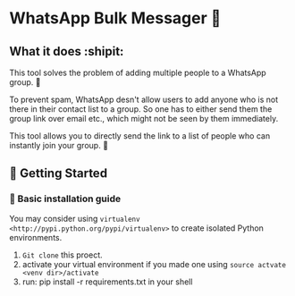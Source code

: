 # WhatsApp Bulk Messager :mega:

## What it does :shipit:
This tool solves the problem of adding multiple people to a WhatsApp group. :confetti_ball:

To prevent spam, WhatsApp desn't allow users to add anyone who is not there in their contact list to a group. So one has to either send them the group link over email etc., which might not be seen by them immediately. 

This tool allows you to directly send the link to a list of people who can instantly join your group. :tada:

## :rocket: Getting Started 

### :runner: Basic installation guide

You may consider using `virtualenv <http://pypi.python.org/pypi/virtualenv>` to create isolated Python environments.

1. `Git clone` this proect.
2. activate your virtual environment if you made one using 
  `source actvate <venv dir>/activate`
3. run: pip install -r requirements.txt in your shell

